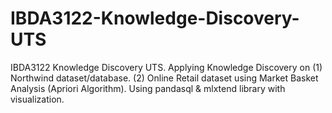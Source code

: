 # IBDA3122-Knowledge-Discovery-UTS
IBDA3122 Knowledge Discovery UTS. Applying Knowledge Discovery on (1) Northwind dataset/database. (2) Online Retail dataset using Market Basket Analysis (Apriori Algorithm). Using pandasql &amp; mlxtend library with visualization.
